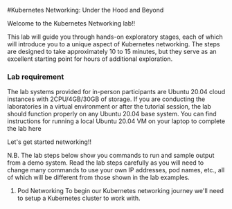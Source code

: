 #Kubernetes Networking: Under the Hood and Beyond

Welcome to the Kubernetes Networking lab!!

This lab will guide you through hands-on exploratory stages, each of which will introduce you to a unique aspect of Kubernetes networking. The steps are designed to take approximately 10 to 15 minutes, but they serve as an excellent starting point for hours of additional exploration.

### Lab requirement
The lab systems provided for in-person participants are Ubuntu 20.04 cloud instances with 2CPU/4GB/30GB of storage. If you are conducting the laboratories in a virtual environment or after the tutorial session, the lab should function properly on any Ubuntu 20.04 base system. You can find instructions for running a local Ubuntu 20.04 VM on your laptop to complete the lab here

Let's get started networking!!

N.B. The lab steps below show you commands to run and sample output from a demo system. Read the lab steps carefully as you will need to change many commands to use your own IP addresses, pod names, etc., all of which will be different from those shown in the lab examples.

1. Pod Networking
To begin our Kubernetes networking journey we'll need to setup a Kubernetes cluster to work with.



